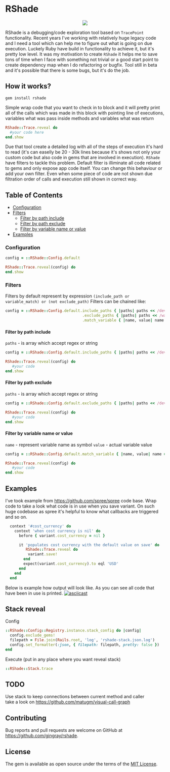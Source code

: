 # RShade  
<p align="center">
  <img src="https://github.com/gingray/rshade/raw/master/shade.jpg">
</p>

RShade is a debugging/code exploration tool based on `TracePoint` functionality. 
Recent years I've working with relatively huge legacy code and I need a tool which can help me to figure out what is going on due execution. 
Luckely Ruby have build in functionality to achieve it, but it's pretty low level. It was my motivation to create `RShade` it helps me to save tons of time 
when I face with something not trivial or a good start point to create dependency map when I do refactoring or bugfix. Tool still in beta and it's possible that there
is some bugs, but it's do the job.  

## How it works?
```shell
gem install rshade
```
Simple wrap code that you want to check in to block and it will pretty print all of the calls which was made in this block with pointing line of executions, variables what was pass
inside methods and variables what was return
```ruby
RShade::Trace.reveal do  
  #your code here
end.show
```
Due that tool create a detailed log with all of the steps of execution it's hard to read (it's can easelly be 20 - 30k lines because it's shows not only your custom code but also
code in gems that are involved in execution). `RShade` have filters to tackle this problem. Default filter is illiminate all code related to gems and only expose app code itself. You can 
change this behaviour or add your own filter. Even when some piece of code are not shown due filtration order of calls and execution still shown in correct way.

## Table of Contents
 - [Configuration](#configuration)
 - [Filters](#filters)
   - [Filter by path include](#filter-by-path-include)
   - [Filter by path exclude](#filter-by-path-exclude)
   - [Filter by variable name or value](#filter-by-variable-name-or-value)
 - [Examples](#examples)

### Configuration
```ruby
config = ::RShade::Config.default

RShade::Trace.reveal(config) do
end.show
```
### Filters
Filters by default represent by expression `(include_path or variable_match) or (not exclude_path)`
Filters can be chained like:
```ruby
config = ::RShade::Config.default.include_paths { |paths| paths << /devise/ }
                                  .exclude_paths { |paths| paths << /warden/ } 
                                  .match_variable { |name, value| name == :current_user }
```
#### Filter by path include
`paths` - is array which accept regex or string
```ruby
config = ::RShade::Config.default.include_paths { |paths| paths << /devise/ }

RShade::Trace.reveal(config) do
   #your code
end.show

```
#### Filter by path exclude
`paths` - is array which accept regex or string
```ruby
config = ::RShade::Config.default.exclude_paths { |paths| paths << /devise/ }

RShade::Trace.reveal(config) do
   #your code
end.show
```

#### Filter by variable name or value
`name` - represent variable name as symbol
`value` - actual variable value
```ruby
config = ::RShade::Config.default.match_variable { |name, value| name == :current_user }

RShade::Trace.reveal(config) do
   #your code
end.show
```

## Examples
I've took example from https://github.com/spree/spree code base. Wrap code to take a look what code is in use when you save variant.
On such huge codebase as spree it's helpful to know what callbacks are triggered and so on.
```ruby
  context '#cost_currency' do
    context 'when cost currency is nil' do
      before { variant.cost_currency = nil }

      it 'populates cost currency with the default value on save' do
         RShade::Trace.reveal do
          variant.save!
        end
        expect(variant.cost_currency).to eql 'USD'
      end
    end
  end
```

Below is example how output will look like.
As you can see all code that have been in use is printed.
[![asciicast](https://asciinema.org/a/MR5KL7TmHmYRUhwBUWQjBI373.svg)](https://asciinema.org/a/MR5KL7TmHmYRUhwBUWQjBI373)

## Stack reveal
Config
```ruby
::RShade::Config::Registry.instance.stack_config do |config|
  config.exclude_gems!
  filepath = File.join(Rails.root, 'log', 'rshade-stack.json.log')
  config.set_formatter(:json, { filepath: filepath, pretty: false })
end
```

Execute (put in any place where you want reveal stack)
```ruby
::RShade::Stack.trace
```

## TODO  
Use stack to keep connections between current method and caller  
take a look on https://github.com/matugm/visual-call-graph  
  
## Contributing  
  
Bug reports and pull requests are welcome on GitHub at https://github.com/gingray/rshade.  
  
## License  
  
The gem is available as open source under the terms of the [MIT License](https://opensource.org/licenses/MIT).
